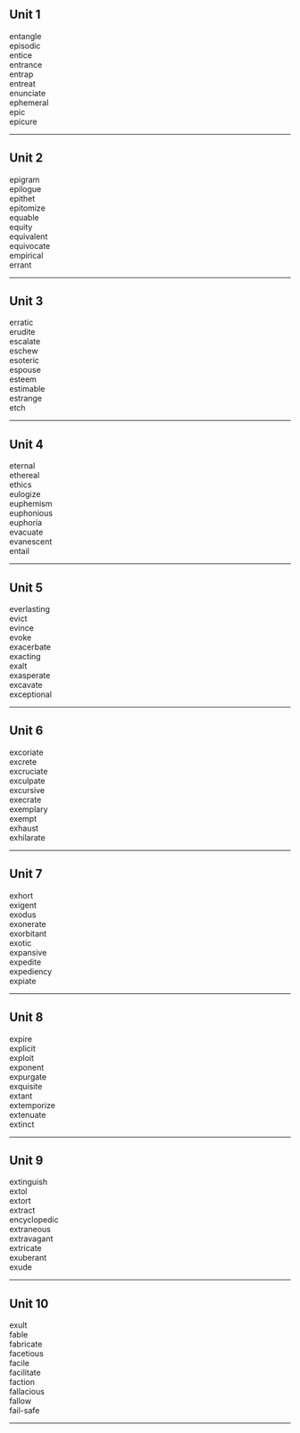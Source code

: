 ## Unit 1

entangle  
episodic  
entice  
entrance  
entrap  
entreat  
enunciate  
ephemeral  
epic  
epicure  

-----

## Unit 2

epigram  
epilogue  
epithet  
epitomize  
equable  
equity  
equivalent  
equivocate  
empirical  
errant  

-----

## Unit 3

erratic  
erudite  
escalate  
eschew  
esoteric  
espouse  
esteem  
estimable  
estrange  
etch  

-----

## Unit 4

eternal  
ethereal  
ethics  
eulogize  
euphemism  
euphonious  
euphoria  
evacuate  
evanescent  
entail  

-----

## Unit 5

everlasting  
evict  
evince  
evoke  
exacerbate  
exacting  
exalt  
exasperate  
excavate  
exceptional  

-----

## Unit 6

excoriate  
excrete  
excruciate  
exculpate  
excursive  
execrate  
exemplary  
exempt  
exhaust  
exhilarate  

-----

## Unit 7

exhort  
exigent  
exodus  
exonerate  
exorbitant  
exotic  
expansive  
expedite  
expediency  
expiate  

-----

## Unit 8

expire  
explicit  
exploit  
exponent  
expurgate  
exquisite  
extant  
extemporize  
extenuate  
extinct  

-----

## Unit 9

extinguish  
extol  
extort  
extract  
encyclopedic  
extraneous  
extravagant  
extricate  
exuberant  
exude  

-----

## Unit 10

exult  
fable  
fabricate  
facetious  
facile  
facilitate  
faction  
fallacious  
fallow  
fail-safe  

-----
